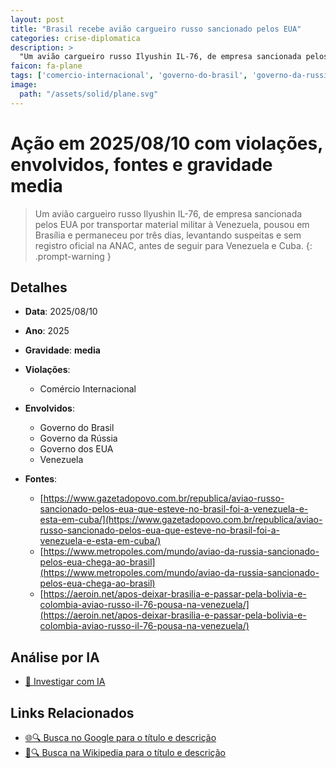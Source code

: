 ```yaml
---
layout: post
title: "Brasil recebe avião cargueiro russo sancionado pelos EUA"
categories: crise-diplomatica
description: > 
  "Um avião cargueiro russo Ilyushin IL-76, de empresa sancionada pelos EUA por transportar material militar à Venezuela, pousou em Brasília e permaneceu por três dias, levantando suspeitas e sem registro oficial na ANAC, antes de seguir para Venezuela e Cuba."
faicon: fa-plane
tags: ['comercio-internacional', 'governo-do-brasil', 'governo-da-russia', 'governo-dos-eua', 'venezuela', 'gravidade-media']
image:
  path: "/assets/solid/plane.svg"
---
```


# Ação em 2025/08/10 com violações, envolvidos, fontes e gravidade media

> Um avião cargueiro russo Ilyushin IL-76, de empresa sancionada pelos EUA por transportar material militar à Venezuela, pousou em Brasília e permaneceu por três dias, levantando suspeitas e sem registro oficial na ANAC, antes de seguir para Venezuela e Cuba.
{: .prompt-warning }

## Detalhes
- **Data**: 2025/08/10
- **Ano**: 2025
- **Gravidade**: **media** <i class="fas fa-plane"></i>

- **Violações**:
  - Comércio Internacional
- **Envolvidos**:
  - Governo do Brasil
  - Governo da Rússia
  - Governo dos EUA
  - Venezuela
- **Fontes**:
  - [https://www.gazetadopovo.com.br/republica/aviao-russo-sancionado-pelos-eua-que-esteve-no-brasil-foi-a-venezuela-e-esta-em-cuba/](https://www.gazetadopovo.com.br/republica/aviao-russo-sancionado-pelos-eua-que-esteve-no-brasil-foi-a-venezuela-e-esta-em-cuba/)
  - [https://www.metropoles.com/mundo/aviao-da-russia-sancionado-pelos-eua-chega-ao-brasil](https://www.metropoles.com/mundo/aviao-da-russia-sancionado-pelos-eua-chega-ao-brasil)
  - [https://aeroin.net/apos-deixar-brasilia-e-passar-pela-bolivia-e-colombia-aviao-russo-il-76-pousa-na-venezuela/](https://aeroin.net/apos-deixar-brasilia-e-passar-pela-bolivia-e-colombia-aviao-russo-il-76-pousa-na-venezuela/)

## Análise por IA
- [🤖 Investigar com IA](https://www.perplexity.ai/search?q=%20Brasil%20recebe%20avi%C3%A3o%20cargueiro%20russo%20sancionado%20pelos%20EUA%20Um%20avi%C3%A3o%20cargueiro%20russo%20Ilyushin%20IL-76%2C%20de%20empresa%20sancionada%20pelos%20EUA%20por%20transportar%20material%20militar%20%C3%A0%20Venezuela%2C%20pousou%20em%20Bras%C3%ADlia%20e%20permaneceu%20por%20tr%C3%AAs%20dias%2C%20levantando%20suspeitas%20e%20sem%20registro%20oficial%20na%20ANAC%2C%20antes%20de%20seguir%20para%20Venezuela%20e%20Cuba.%20Com%C3%A9rcio%20Internacional%202025%20gravidade%20media)

## Links Relacionados
- [🌐🔍 Busca no Google para o título e descrição](https://www.google.com/search?q=%20Brasil%20recebe%20avi%C3%A3o%20cargueiro%20russo%20sancionado%20pelos%20EUA%20Um%20avi%C3%A3o%20cargueiro%20russo%20Ilyushin%20IL-76%2C%20de%20empresa%20sancionada%20pelos%20EUA%20por%20transportar%20material%20militar%20%C3%A0%20Venezuela%2C%20pousou%20em%20Bras%C3%ADlia%20e%20permaneceu%20por%20tr%C3%AAs%20dias%2C%20levantando%20suspeitas%20e%20sem%20registro%20oficial%20na%20ANAC%2C%20antes%20de%20seguir%20para%20Venezuela%20e%20Cuba.%20Com%C3%A9rcio%20Internacional%202025%20gravidade%20media)
- [📖🔍 Busca na Wikipedia para o título e descrição](https://pt.wikipedia.org/w/index.php?search=%20Brasil%20recebe%20avi%C3%A3o%20cargueiro%20russo%20sancionado%20pelos%20EUA%20Um%20avi%C3%A3o%20cargueiro%20russo%20Ilyushin%20IL-76%2C%20de%20empresa%20sancionada%20pelos%20EUA%20por%20transportar%20material%20militar%20%C3%A0%20Venezuela%2C%20pousou%20em%20Bras%C3%ADlia%20e%20permaneceu%20por%20tr%C3%AAs%20dias%2C%20levantando%20suspeitas%20e%20sem%20registro%20oficial%20na%20ANAC%2C%20antes%20de%20seguir%20para%20Venezuela%20e%20Cuba.%20Com%C3%A9rcio%20Internacional%202025%20gravidade%20media)

